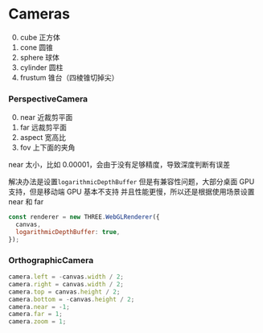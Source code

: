 # Cameras

0. cube 正方体
1. cone 圆锥
2. sphere 球体
3. cylinder 圆柱
4. frustum 锥台（四棱锥切掉尖）

### PerspectiveCamera

0. near 近裁剪平面
1. far 远裁剪平面
2. aspect 宽高比
3. fov 上下面的夹角

near 太小，比如 0.00001，会由于没有足够精度，导致深度判断有误差

解决办法是设置`logarithmicDepthBuffer`
但是有兼容性问题，大部分桌面 GPU 支持，但是移动端 GPU 基本不支持
并且性能更慢，所以还是根据使用场景设置 near 和 far

```js
const renderer = new THREE.WebGLRenderer({
  canvas,
  logarithmicDepthBuffer: true,
});
```

### OrthographicCamera

```js
camera.left = -canvas.width / 2;
camera.right = canvas.width / 2;
camera.top = canvas.height / 2;
camera.bottom = -canvas.height / 2;
camera.near = -1;
camera.far = 1;
camera.zoom = 1;
```
